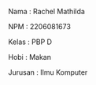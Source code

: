 Nama    : Rachel Mathilda

NPM     : 2206081673

Kelas   : PBP D

Hobi    : Makan

Jurusan : Ilmu Komputer